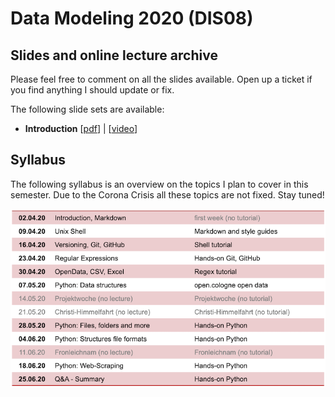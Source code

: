 # Data Modeling 2020 (DIS08) 

## Slides and online lecture archive

Please feel free to comment on all the slides available. Open up a ticket if you find anything I should update or fix. 

The following slide sets are available:

* __Introduction__ [[pdf](DIS08-01-introduction.pdf)] | [[video](https://youtu.be/RbuWN0Ag-jU)]

## Syllabus

The following syllabus is an overview on the topics I plan to cover in this semester. Due to the Corona Crisis all these topics are not fixed. Stay tuned!

![syllabus](syllabus.png)
